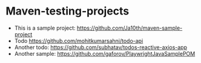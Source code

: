 # Maven-testing-projects

- This is a sample project: https://github.com/Ja10th/maven-sample-project
- Todo https://github.com/mohitkumarsahni/todo-api
- Another todo: https://github.com/subhatav/todos-reactive-axios-app
- Another sample: https://github.com/gaforov/PlaywrightJavaSamplePOM
